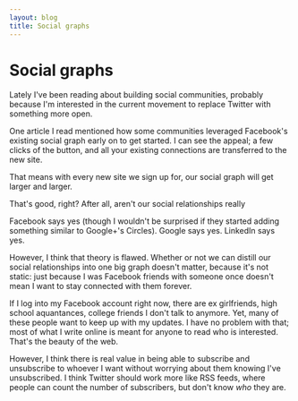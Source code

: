 ```yaml
---
layout: blog
title: Social graphs
---
```


# Social graphs

Lately I've been reading about building social communities, probably
because I'm interested in the current movement to replace Twitter with
something more open.

One article I read mentioned how some communities leveraged Facebook's
existing social graph early on to get started. I can see the appeal; a
few clicks of the button, and all your existing connections are
transferred to the new site.

That means with every new site we sign up for, our social graph will get
larger and larger.

That's good, right? After all, aren't our social relationships really

Facebook says yes (though I wouldn't be surprised if they started adding
something similar to Google+'s Circles). Google says yes. LinkedIn says
yes.

However, I think that theory is flawed. Whether or not we can distill
our social relationships into one big graph doesn't matter, because it's
not static: just because I was Facebook friends with someone once doesn't mean I
want to stay connected with them forever.

If I log into my Facebook account right now, there are ex girlfriends,
high school aquantances, college friends I don't talk to anymore. Yet,
many of these people want to keep up with my updates. I have no problem
with that; most of what I write online is meant for anyone to read who
is interested. That's the beauty of the web.

However, I think there is real value in being able to subscribe and unsubscribe
to whoever I want without worrying about them knowing I've
unsubscribed. I think Twitter should work more like RSS feeds, where
people can count the number of subscribers, but don't know *who* they
are.
